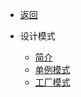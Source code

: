 * [返回](/?id=Welcome)

* 设计模式
	* [简介](/modules/designpattern/index.md)
	* [单例模式](/modules/designpattern/singleton.md)
	* [工厂模式](/modules/designpattern/factory.md)
  
    

